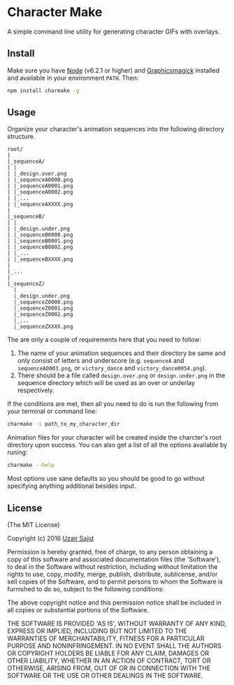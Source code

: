 Character Make
==============

A simple command line utility for generating character GIFs with overlays.

## Install

Make sure you have [Node](http://nodejs.org/) (v6.2.1 or higher) and [Graphicsmagick](http://graphicsmagick.org) installed and available in your environment `PATH`. Then:

```bash
npm install charmake -g
```

## Usage

Organize your character's animation sequences into the following directory structure.

```
root/
|
|_sequenceA/
| |
| |_design.over.png
| |_sequenceA0000.png
| |_sequenceA0001.png
| |_sequenceA0002.png
| |_...
| |_sequenceAXXXX.png
|
|_sequenceB/
| |
| |_design.under.png
| |_sequenceB0000.png
| |_sequenceB0001.png
| |_sequenceB0002.png
| |_...
| |_sequenceBXXXX.png
|
|_...
|
|_sequenceZ/
  |
  |_design.under.png
  |_sequenceZ0000.png
  |_sequenceZ0001.png
  |_sequenceZ0002.png
  |_...
  |_sequenceZXXXX.png

```

The are only a couple of requirements here that you need to follow: 

1. The name of your animation sequences and their directory be same and only consist of letters and underscore (e.g. `sequenceA` and `sequenceA0003.png`, or `victory_dance` and `victory_dance0054.png`).
2. There should be a file called `design.over.png` or `design.under.png` in the sequence directory which will be used as an over or underlay respectively.

If the conditions are met, then all you need to do is run the following from your terminal or command line:

```bash
charmake -i path_to_my_character_dir
```

Animation files for your character will be created inside the charcter's root directory upon success. You can also get a 
list of all the options available by runing:

```bash
charmake --help
```

Most options use sane defaults so you should be good to go without specifying anything additional besides input.

## License

(The MIT License)

Copyright (c) 2016 [Uzair Sajid](http://uzairsajid.com)

Permission is hereby granted, free of charge, to any person obtaining a copy of this software and associated documentation files (the 'Software'), to deal in the Software without restriction, including without limitation the rights to use, copy, modify, merge, publish, distribute, sublicense, and/or sell copies of the Software, and to permit persons to whom the Software is furnished to do so, subject to the following conditions:

The above copyright notice and this permission notice shall be included in all copies or substantial portions of the Software.

THE SOFTWARE IS PROVIDED 'AS IS', WITHOUT WARRANTY OF ANY KIND, EXPRESS OR IMPLIED, INCLUDING BUT NOT LIMITED TO THE WARRANTIES OF MERCHANTABILITY, FITNESS FOR A PARTICULAR PURPOSE AND NONINFRINGEMENT. IN NO EVENT SHALL THE AUTHORS OR COPYRIGHT HOLDERS BE LIABLE FOR ANY CLAIM, DAMAGES OR OTHER LIABILITY, WHETHER IN AN ACTION OF CONTRACT, TORT OR OTHERWISE, ARISING FROM, OUT OF OR IN CONNECTION WITH THE SOFTWARE OR THE USE OR OTHER DEALINGS IN THE SOFTWARE.